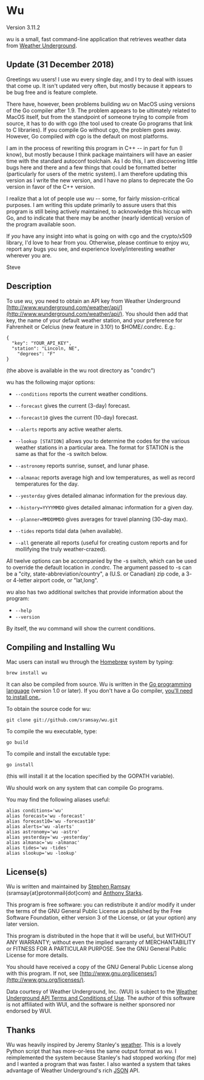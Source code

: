 
Wu
==========

Version 3.11.2

_wu_ is a small, fast command-line application that retrieves weather data from [Weather Underground](http://www.wunderground.com).

Update (31 December 2018)
--------------------

Greetings _wu_ users!  I use _wu_ every single day, and I try to deal with issues that come up.  It isn't updated very often, but mostly because it appears to be bug free and is feature complete.

There have, however, been problems building _wu_ on MacOS using versions of the Go compiler after 1.9.  The problem appears to be ultimately related to MacOS itself, but from the standpoint of someone trying to compile from source, it has to do with cgo (the tool used to create Go programs that link to C libraries).  If you compile Go without cgo, the problem goes away.  However, Go compiled _with_ cgo is the default on most platforms.

I am in the process of rewriting this program in C++ -- in part for fun (I know), but mostly because I think package maintainers will have an easier time with the standard autoconf toolchain.  As I do this, I am discovering little bugs here and there and a few things that could be formatted better (particularly for users of the metric system).  I am therefore updating this version as I write the new version, and  I have no plans to deprecate the Go version in favor of the C++ version.

I realize that a lot of people use _wu_ -- some, for fairly mission-critical purposes.  I am writing this update primarily to assure users that this program is still being actively maintained, to acknowledge this hiccup with Go, and to indicate that there may be another (nearly identical) version of the program available soon.

If *you* have any insight into what is going on with cgo and the crypto/x509 library, I'd love to hear from you.  Otherwise, please continue to enjoy _wu_, report any bugs you see, and experience lovely/interesting weather wherever you are.

Steve

Description
-----------

To use _wu,_ you need to obtain an API key from Weather Underground [http://www.wunderground.com/weather/api/](http://www.wunderground.com/weather/api/).  You should then add that key, the name of your default weather station, and your preference for Fahrenheit or Celcius (new feature in 3.10!) to $HOME/.condrc.  E.g.:

	{
	  "key": "YOUR_API_KEY",
	  "station": "Lincoln, NE",
		"degrees": "F"
	}

(the above is available in the wu root directory as "condrc")

wu has the following major options:

* `--conditions` reports the current weather conditions.

* `--forecast` gives the current (3-day) forecast.

* `--forecast10` gives the current (10-day) forecast.

* `--alerts` reports any active weather alerts.

* `--lookup [STATION]` allows you to determine the codes for the various weather stations in a particular area.  The format for STATION is the same as that for the -s switch below.

* `--astronomy` reports sunrise, sunset, and lunar phase.

* `--almanac` reports average high and low temperatures, as well as record temperatures for the day.

* `--yesterday` gives detailed almanac information for the previous day.

* `--history=YYYYMMDD` gives detailed almanac information for a given day.
* `--planner=MMDDMMDD` gives averages for travel planning (30-day max).
* `--tides` reports tidal data (when available).

* `--all` generate all reports (useful for creating custom reports and for mollifying the truly weather-crazed).
	
All twelve options can be accompanied by the -s switch, which can be used to override the default location in .condrc.  The argument passed to -s can be a "city, state-abbreviation/country", a (U.S. or Canadian) zip code, a 3- or 4-letter airport code, or "lat,long".

_wu_ also has two additional switches that provide information about the program:

* `--help`
* `--version`

By itself, the _wu_ command will show the current conditions.

Compiling and Installing Wu 
---------------------------

Mac users can install wu through the [Homebrew](http://brew.sh) system by typing:

	brew install wu

It can also be compiled from source.  Wu is written in the [Go programming language](http://golang.org/) (version 1.0 or later).  If you don't have a Go compiler, [you'll need to install one.](http://golang.org/doc/install.html).

To obtain the source code for wu:

    git clone git://github.com/sramsay/wu.git

To compile the wu executable, type:

    go build

To compile and install the excutable type:

    go install

(this will install it at the location specified by the GOPATH variable).

Wu should work on any system that can compile Go programs.

You may find the following aliases useful:

    alias conditions='wu'
    alias forecast='wu -forecast'
    alias forecast10='wu -forecast10'
    alias alerts='wu -alerts'
    alias astronomy='wu -astro'
    alias yesterday='wu -yesterday'
    alias almanac='wu -almanac'
    alias tides='wu -tides'
    alias slookup='wu -lookup'

License(s)
---------

Wu is written and maintained by [Stephen Ramsay](http://stephenramsay.us/) (sramsay{at}protonmail{dot}com) and [Anthony Starks](http://mindchunk.blogspot.com/).

This program is free software: you can redistribute it and/or modify it under the terms of the GNU General Public License as published by the Free Software Foundation, either version 3 of the License, or (at your option) any later version.

This program is distributed in the hope that it will be useful, but WITHOUT ANY WARRANTY; without even the implied warranty of MERCHANTABILITY or FITNESS FOR A PARTICULAR PURPOSE.  See the GNU General Public License for more details.

You should have received a copy of the GNU General Public License along with this program.  If not, see [http://www.gnu.org/licenses/](http://www.gnu.org/licenses/).

Data courtesy of Weather Underground, Inc. (WUI) is subject to the [Weather Underground API Terms and Conditions of Use](http://www.wunderground.com/weather/api/d/terms.html).  The author of this software is not affiliated with WUI, and the software is neither sponsored nor endorsed by WUI.

Thanks
------

Wu was heavily inspired by Jeremy Stanley's [weather](http://fungi.yuggoth.org/weather/).  This is a lovely Python script that has more-or-less the same output format as _wu_.  I reimplemented the system because Stanley's had stopped working (for me) and I wanted a program that was faster.  I also wanted a system that takes advantage of Weather Underground's rich [JSON](http://www.json.org/) API.
